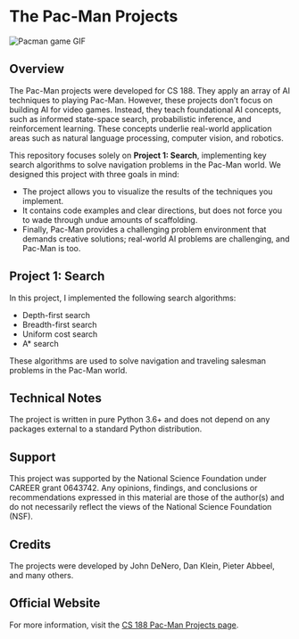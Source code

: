 # The Pac-Man Projects

![Pacman game GIF](https://inst.eecs.berkeley.edu/~cs188/fa24/assets/images/pacman_game.gif)

## Overview

The Pac-Man projects were developed for CS 188. They apply an array of AI techniques to playing Pac-Man. However, these projects don’t focus on building AI for video games. Instead, they teach foundational AI concepts, such as informed state-space search, probabilistic inference, and reinforcement learning. These concepts underlie real-world application areas such as natural language processing, computer vision, and robotics.

This repository focuses solely on **Project 1: Search**, implementing key search algorithms to solve navigation problems in the Pac-Man world. We designed this project with three goals in mind:
- The project allows you to visualize the results of the techniques you implement.
- It contains code examples and clear directions, but does not force you to wade through undue amounts of scaffolding.
- Finally, Pac-Man provides a challenging problem environment that demands creative solutions; real-world AI problems are challenging, and Pac-Man is too.

## Project 1: Search
In this project, I implemented the following search algorithms:
- Depth-first search
- Breadth-first search
- Uniform cost search
- A* search

These algorithms are used to solve navigation and traveling salesman problems in the Pac-Man world.

## Technical Notes
The project is written in pure Python 3.6+ and does not depend on any packages external to a standard Python distribution.

## Support
This project was supported by the National Science Foundation under CAREER grant 0643742. Any opinions, findings, and conclusions or recommendations expressed in this material are those of the author(s) and do not necessarily reflect the views of the National Science Foundation (NSF).

## Credits
The projects were developed by John DeNero, Dan Klein, Pieter Abbeel, and many others.

## Official Website
For more information, visit the [CS 188 Pac-Man Projects page](https://inst.eecs.berkeley.edu/~cs188/fa24/projects/).
